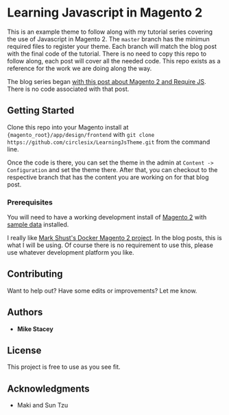 # Learning Javascript in Magento 2

This is an example theme to follow along with my tutorial series covering the use of Javascript in Magento 2. The `master` branch has the minimun required files to register your theme. Each branch will match the blog post with the final code of the tutorial. There is no need to copy this repo to follow along, each post will cover all the needed code. This repo exists as a reference for the work we are doing along the way. 

The blog series began [with this post about Magento 2 and Require JS](https://jamersan.com/introduction-javascript-magento-2/). There is no code associated with that post. 

## Getting Started

Clone this repo into your Magento install at `{magento_root}/app/design/frontend`
with `git clone https://github.com/circlesix/LearningJsTheme.git` from the command line. 

Once the code is there, you can set the theme in the admin at `Content -> Configuration` and set the theme there. After that, you can checkout to the respective branch that has the content you are working on for that blog post. 

### Prerequisites

You will need to have a working development install of [Magento 2](https://devdocs.magento.com/guides/v2.2/install-gde/bk-install-guide.html) with [sample data](https://devdocs.magento.com/guides/v2.3/install-gde/install/sample-data-after-magento.html) installed.

I really like [Mark Shust's Docker Magento 2 project](https://github.com/markoshust/docker-magento). In the blog posts, this is what I will be using. Of course there is no requirement to use this, please use whatever development platform you like.  

## Contributing

Want to help out? Have some edits or improvements? Let me know.  

## Authors

* **Mike Stacey**

## License

This project is free to use as you see fit. 

## Acknowledgments

* Maki and Sun Tzu